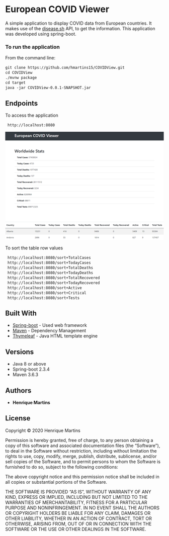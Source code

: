 # European COVID Viewer

A simple application to display COVID data from European countries. It makes use of the [disease.sh](https://disease.sh/) API, to get the information. This application was developed using spring-boot. 

### To run the application

From the command line:

```
git clone https://github.com/hmartins15/COVIDView.git
cd COVIDView
./mvnw package
cd target
java -jar COVIDView-0.0.1-SNAPSHOT.jar
```

## Endpoints

To access the application
```
 http://localhost:8080
```
![](App.PNG)

To sort the table row values 
```
 http://localhost:8080/sort+TotalCases
 http://localhost:8080/sort+TodayCases
 http://localhost:8080/sort+TotalDeaths
 http://localhost:8080/sort+TodayDeaths
 http://localhost:8080/sort+TotalRecovered
 http://localhost:8080/sort+TodayRecovered
 http://localhost:8080/sort+Active
 http://localhost:8080/sort+Critical
 http://localhost:8080/sort+Tests
```

## Built With

* [Spring-boot](https://spring.io/projects/spring-boot) - Used web framework 
* [Maven](https://maven.apache.org/) - Dependency Management
* [Thymeleaf](https://www.thymeleaf.org/) - Java HTML template engine

## Versions
* Java 8 or above
* Spring-boot 2.3.4
* Maven 3.6.3


## Authors

* **Henrique Martins**  

## License

Copyright © 2020 Henrique Martins

Permission is hereby granted, free of charge, to any person obtaining a copy of this software and associated documentation files (the “Software”), to deal in the Software without restriction, including without limitation the rights to use, copy, modify, merge, publish, distribute, sublicense, and/or sell copies of the Software, and to permit persons to whom the Software is furnished to do so, subject to the following conditions:

The above copyright notice and this permission notice shall be included in all copies or substantial portions of the Software.

THE SOFTWARE IS PROVIDED “AS IS”, WITHOUT WARRANTY OF ANY KIND, EXPRESS OR IMPLIED, INCLUDING BUT NOT LIMITED TO THE WARRANTIES OF MERCHANTABILITY, FITNESS FOR A PARTICULAR PURPOSE AND NONINFRINGEMENT. IN NO EVENT SHALL THE AUTHORS OR COPYRIGHT HOLDERS BE LIABLE FOR ANY CLAIM, DAMAGES OR OTHER LIABILITY, WHETHER IN AN ACTION OF CONTRACT, TORT OR OTHERWISE, ARISING FROM, OUT OF OR IN CONNECTION WITH THE SOFTWARE OR THE USE OR OTHER DEALINGS IN THE SOFTWARE.
